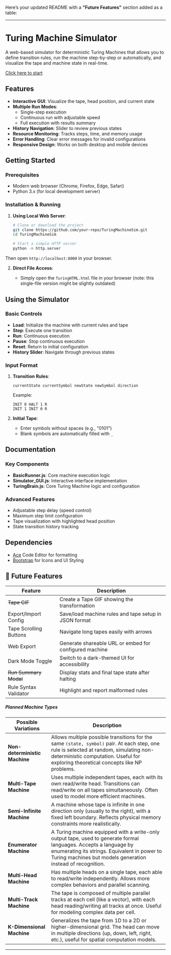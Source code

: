 Here’s your updated README with a **"Future Features"** section added as a table:

---

# Turing Machine Simulator

A web-based simulator for deterministic Turing Machines that allows you to define transition rules, run the machine step-by-step or automatically, and visualize the tape and machine state in real-time.

[Click here to start](https://abbasmoosajee07.github.io/TuringMachineSim/)

## Features

- **Interactive GUI**: Visualize the tape, head position, and current state
- **Multiple Run Modes**: 
  - Single-step execution
  - Continuous run with adjustable speed
  - Full execution with results summary
- **History Navigation**: Slider to review previous states
- **Resource Monitoring**: Tracks steps, time, and memory usage
- **Error Handling**: Clear error messages for invalid configurations
- **Responsive Design**: Works on both desktop and mobile devices

## Getting Started

### Prerequisites
- Modern web browser (Chrome, Firefox, Edge, Safari)
- Python 3.x (for local development server)

### Installation & Running
1. **Using Local Web Server**:
   ```bash
   # Clone or download the project
   git clone https://github.com/your-repo/TuringMachineSim.git
   cd TuringMachineSim

   # Start a simple HTTP server
   python -m http.server
   ````
Then open `http://localhost:8000` in your browser.

2. **Direct File Access**:

   * Simply open the `TuringHTML.html` file in your browser (note: this single-file version might be slightly outdated)

## Using the Simulator

### Basic Controls

* **Load**: Initialize the machine with current rules and tape
* **Step**: Execute one transition
* **Run**: Continuous execution
* **Pause**: Stop continuous execution
* **Reset**: Return to initial configuration
* **History Slider**: Navigate through previous states

### Input Format

1. **Transition Rules**:

   ```
   currentState currentSymbol newState newSymbol direction
   ```

   Example:

   ```
   INIT 0 HALT 1 R
   INIT 1 INIT 0 R
   ```

2. **Initial Tape**:

   * Enter symbols without spaces (e.g., "0101")
   * Blank symbols are automatically filled with `_`

## Documentation

### Key Components

* **BasicRunner.js**: Core machine execution logic
* **Simulator\_GUI.js**: Interactive interface implementation
* **TuringBrain.js**: Core Turing Machine logic and configuration

### Advanced Features

* Adjustable step delay (speed control)
* Maximum step limit configuration
* Tape visualization with highlighted head position
* State transition history tracking

## Dependencies

* [Ace](https://ace.c9.io/) Code Editor for formatting
* [Bootstrap](https://getbootstrap.com/) for Icons and UI Styling

## 🚀 Future Features

| Feature                   | Description                                            |
| ------------------------- | ------------------------------------------------------ |
| ~~Tape GIF~~     | Create a Tape GIF showing the transformation     |
| Export/Import Config      | Save/load machine rules and tape setup in JSON format  |
| Tape Scrolling Buttons    | Navigate long tapes easily with arrows                 |
| Web Export                | Generate shareable URL or embed for configured machine |
| Dark Mode Toggle          | Switch to a dark-themed UI for accessibility           |
| ~~Run Summary Modal~~         | Display stats and final tape state after halting       |
| Rule Syntax Validator     | Highlight and report malformed rules             |

##### Planned Machine Types

| Possible Variations | Description |
|--------------|-------------|
| **Non-deterministic Machine** | Allows multiple possible transitions for the same `(state, symbol)` pair. At each step, one rule is selected at random, simulating non-deterministic computation. Useful for exploring theoretical concepts like NP problems. |
| **Multi-Tape Machine** | Uses multiple independent tapes, each with its own read/write head. Transitions can read/write on all tapes simultaneously. Often used to model more efficient machines. |
| **Semi-Infinite Machine** | A machine whose tape is infinite in one direction only (usually to the right), with a fixed left boundary. Reflects physical memory constraints more realistically. |
| **Enumerator Machine** | A Turing machine equipped with a write-only output tape, used to generate formal languages. Accepts a language by enumerating its strings. Equivalent in power to Turing machines but models generation instead of recognition. |
| **Multi-Head Machine** | Has multiple heads on a single tape, each able to read/write independently. Allows more complex behaviors and parallel scanning. |
| **Multi-Track Machine** | The tape is composed of multiple parallel tracks at each cell (like a vector), with each head reading/writing all tracks at once. Useful for modeling complex data per cell. |
| **K-Dimensional Machine** | Generalizes the tape from 1D to a 2D or higher-dimensional grid. The head can move in multiple directions (up, down, left, right, etc.), useful for spatial computation models. |


---
